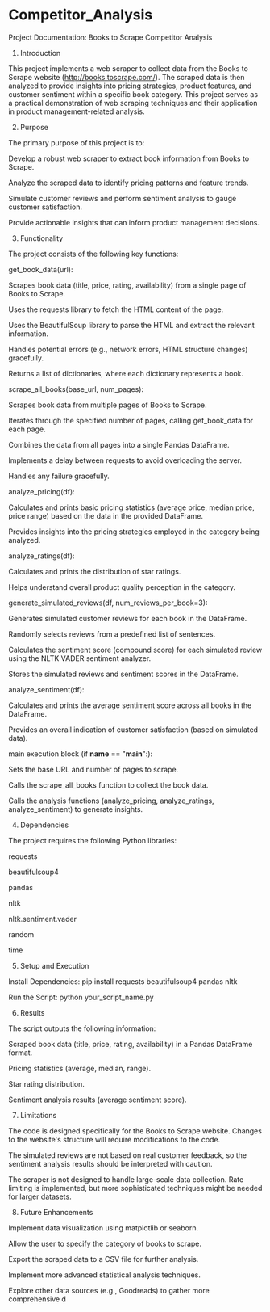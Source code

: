 # Competitor_Analysis
Project Documentation: Books to Scrape Competitor Analysis

1. Introduction

This project implements a web scraper to collect data from the Books to Scrape website (http://books.toscrape.com/). The scraped data is then analyzed to provide insights into pricing strategies, product features, and customer sentiment within a specific book category. This project serves as a practical demonstration of web scraping techniques and their application in product management-related analysis.

2. Purpose

The primary purpose of this project is to:

Develop a robust web scraper to extract book information from Books to Scrape.

Analyze the scraped data to identify pricing patterns and feature trends.

Simulate customer reviews and perform sentiment analysis to gauge customer satisfaction.

Provide actionable insights that can inform product management decisions.

3. Functionality

The project consists of the following key functions:

get_book_data(url):

Scrapes book data (title, price, rating, availability) from a single page of Books to Scrape.

Uses the requests library to fetch the HTML content of the page.

Uses the BeautifulSoup library to parse the HTML and extract the relevant information.

Handles potential errors (e.g., network errors, HTML structure changes) gracefully.

Returns a list of dictionaries, where each dictionary represents a book.

scrape_all_books(base_url, num_pages):

Scrapes book data from multiple pages of Books to Scrape.

Iterates through the specified number of pages, calling get_book_data for each page.

Combines the data from all pages into a single Pandas DataFrame.

Implements a delay between requests to avoid overloading the server.

Handles any failure gracefully.

analyze_pricing(df):

Calculates and prints basic pricing statistics (average price, median price, price range) based on the data in the provided DataFrame.

Provides insights into the pricing strategies employed in the category being analyzed.

analyze_ratings(df):

Calculates and prints the distribution of star ratings.

Helps understand overall product quality perception in the category.

generate_simulated_reviews(df, num_reviews_per_book=3):

Generates simulated customer reviews for each book in the DataFrame.

Randomly selects reviews from a predefined list of sentences.

Calculates the sentiment score (compound score) for each simulated review using the NLTK VADER sentiment analyzer.

Stores the simulated reviews and sentiment scores in the DataFrame.

analyze_sentiment(df):

Calculates and prints the average sentiment score across all books in the DataFrame.

Provides an overall indication of customer satisfaction (based on simulated data).

main execution block (if __name__ == "__main__":):

Sets the base URL and number of pages to scrape.

Calls the scrape_all_books function to collect the book data.

Calls the analysis functions (analyze_pricing, analyze_ratings, analyze_sentiment) to generate insights.

4. Dependencies

The project requires the following Python libraries:

requests

beautifulsoup4

pandas

nltk

nltk.sentiment.vader

random

time

5. Setup and Execution

Install Dependencies: pip install requests beautifulsoup4 pandas nltk

Run the Script: python your_script_name.py

6. Results

The script outputs the following information:

Scraped book data (title, price, rating, availability) in a Pandas DataFrame format.

Pricing statistics (average, median, range).

Star rating distribution.

Sentiment analysis results (average sentiment score).

7. Limitations

The code is designed specifically for the Books to Scrape website. Changes to the website's structure will require modifications to the code.

The simulated reviews are not based on real customer feedback, so the sentiment analysis results should be interpreted with caution.

The scraper is not designed to handle large-scale data collection. Rate limiting is implemented, but more sophisticated techniques might be needed for larger datasets.

8. Future Enhancements

Implement data visualization using matplotlib or seaborn.

Allow the user to specify the category of books to scrape.

Export the scraped data to a CSV file for further analysis.

Implement more advanced statistical analysis techniques.

Explore other data sources (e.g., Goodreads) to gather more comprehensive d
